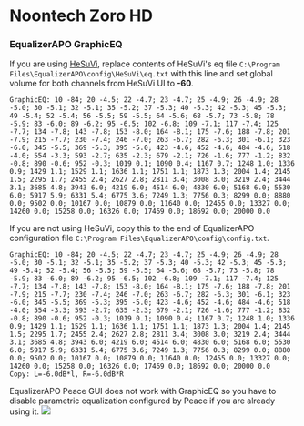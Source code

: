 # Noontech Zoro HD
### EqualizerAPO GraphicEQ
If you are using [HeSuVi](https://sourceforge.net/projects/hesuvi/), replace contents of HeSuVi's eq file `C:\Program Files\EqualizerAPO\config\HeSuVi\eq.txt` with this line and set global volume for both channels from HeSuVi UI to **-60**.
```
GraphicEQ: 10 -84; 20 -4.5; 22 -4.7; 23 -4.7; 25 -4.9; 26 -4.9; 28 -5.0; 30 -5.1; 32 -5.1; 35 -5.2; 37 -5.3; 40 -5.3; 42 -5.3; 45 -5.3; 49 -5.4; 52 -5.4; 56 -5.5; 59 -5.5; 64 -5.6; 68 -5.7; 73 -5.8; 78 -5.9; 83 -6.0; 89 -6.2; 95 -6.5; 102 -6.8; 109 -7.1; 117 -7.4; 125 -7.7; 134 -7.8; 143 -7.8; 153 -8.0; 164 -8.1; 175 -7.6; 188 -7.8; 201 -7.9; 215 -7.7; 230 -7.4; 246 -7.0; 263 -6.7; 282 -6.3; 301 -6.1; 323 -6.0; 345 -5.5; 369 -5.3; 395 -5.0; 423 -4.6; 452 -4.6; 484 -4.6; 518 -4.0; 554 -3.3; 593 -2.7; 635 -2.3; 679 -2.1; 726 -1.6; 777 -1.2; 832 -0.8; 890 -0.6; 952 -0.3; 1019 0.1; 1090 0.4; 1167 0.7; 1248 1.0; 1336 0.9; 1429 1.1; 1529 1.1; 1636 1.1; 1751 1.1; 1873 1.3; 2004 1.4; 2145 1.5; 2295 1.7; 2455 2.4; 2627 2.8; 2811 3.4; 3008 3.0; 3219 2.4; 3444 3.1; 3685 4.8; 3943 6.0; 4219 6.0; 4514 6.0; 4830 6.0; 5168 6.0; 5530 6.0; 5917 5.9; 6331 5.4; 6775 3.6; 7249 1.3; 7756 0.3; 8299 0.0; 8880 0.0; 9502 0.0; 10167 0.0; 10879 0.0; 11640 0.0; 12455 0.0; 13327 0.0; 14260 0.0; 15258 0.0; 16326 0.0; 17469 0.0; 18692 0.0; 20000 0.0
```
If you are not using HeSuVi, copy this to the end of EqualizerAPO configuration file `C:\Program Files\EqualizerAPO\config\config.txt`.
```
GraphicEQ: 10 -84; 20 -4.5; 22 -4.7; 23 -4.7; 25 -4.9; 26 -4.9; 28 -5.0; 30 -5.1; 32 -5.1; 35 -5.2; 37 -5.3; 40 -5.3; 42 -5.3; 45 -5.3; 49 -5.4; 52 -5.4; 56 -5.5; 59 -5.5; 64 -5.6; 68 -5.7; 73 -5.8; 78 -5.9; 83 -6.0; 89 -6.2; 95 -6.5; 102 -6.8; 109 -7.1; 117 -7.4; 125 -7.7; 134 -7.8; 143 -7.8; 153 -8.0; 164 -8.1; 175 -7.6; 188 -7.8; 201 -7.9; 215 -7.7; 230 -7.4; 246 -7.0; 263 -6.7; 282 -6.3; 301 -6.1; 323 -6.0; 345 -5.5; 369 -5.3; 395 -5.0; 423 -4.6; 452 -4.6; 484 -4.6; 518 -4.0; 554 -3.3; 593 -2.7; 635 -2.3; 679 -2.1; 726 -1.6; 777 -1.2; 832 -0.8; 890 -0.6; 952 -0.3; 1019 0.1; 1090 0.4; 1167 0.7; 1248 1.0; 1336 0.9; 1429 1.1; 1529 1.1; 1636 1.1; 1751 1.1; 1873 1.3; 2004 1.4; 2145 1.5; 2295 1.7; 2455 2.4; 2627 2.8; 2811 3.4; 3008 3.0; 3219 2.4; 3444 3.1; 3685 4.8; 3943 6.0; 4219 6.0; 4514 6.0; 4830 6.0; 5168 6.0; 5530 6.0; 5917 5.9; 6331 5.4; 6775 3.6; 7249 1.3; 7756 0.3; 8299 0.0; 8880 0.0; 9502 0.0; 10167 0.0; 10879 0.0; 11640 0.0; 12455 0.0; 13327 0.0; 14260 0.0; 15258 0.0; 16326 0.0; 17469 0.0; 18692 0.0; 20000 0.0
Copy: L=-6.0dB*l, R=-6.0dB*R
```
EqualizerAPO Peace GUI does not work with GraphicEQ so you have to disable parametric equalization configured by Peace if you are already using it.
![](https://raw.githubusercontent.com/jaakkopasanen/AutoEq/master/results/Innerfidelity%202017/innerfidelity/onear/Noontech%20Zoro%20HD/Noontech%20Zoro%20HD.png)
